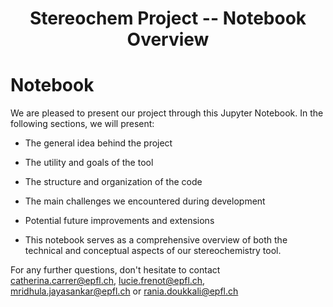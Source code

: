 
<h1 align="center">
Stereochem Project -- Notebook Overview 
</h1>

# Notebook

We are pleased to present our project through this Jupyter Notebook.
In the following sections, we will present:

- The general idea behind the project

- The utility and goals of the tool

- The structure and organization of the code

- The main challenges we encountered during development

- Potential future improvements and extensions

- This notebook serves as a comprehensive overview of both the technical and conceptual aspects of our stereochemistry tool.

For any further questions, don't hesitate to contact catherina.carrer@epfl.ch, lucie.frenot@epfl.ch, mridhula.jayasankar@epfl.ch or rania.doukkali@epfl.ch
